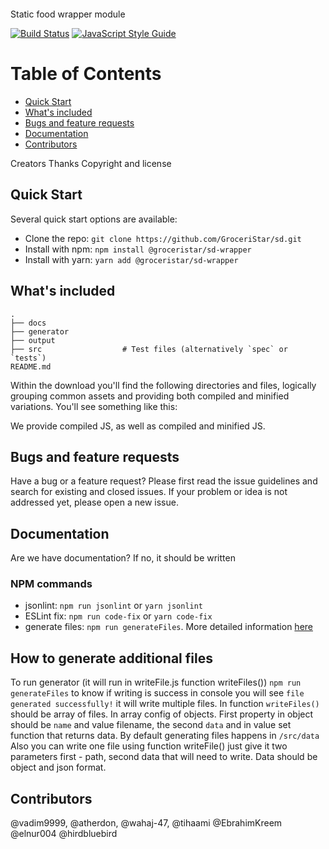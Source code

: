 <p align="center"><img src="https://avatars2.githubusercontent.com/u/36658223?s=200&v=4" alt=""/></p>
<p>Static food wrapper module</p>

[![Build Status](https://travis-ci.org/GroceriStar/sd.svg?branch=master)](https://travis-ci.org/GroceriStar/sd) [![JavaScript Style Guide](https://img.shields.io/badge/code_style-standard-brightgreen.svg)](https://standardjs.com)

Table of Contents
=================

 * [Quick Start](#additional-information)
 * [What's included](#installation)
 * [Bugs and feature requests](#code-example)
 * [Documentation](#tests)
 * [Contributors](#contributors)


 Creators
 Thanks
 Copyright and license

## Quick Start
Several quick start options are available:
* Clone the repo: `git clone https://github.com/GroceriStar/sd.git`
* Install with npm: `npm install @groceristar/sd-wrapper`
* Install with yarn: `yarn add @groceristar/sd-wrapper`

## What's included
```
.
├── docs
├── generator
├── output
├── src                  # Test files (alternatively `spec` or `tests`)
README.md
```

Within the download you'll find the following directories and files, logically grouping common assets and providing both compiled and minified variations. You'll see something like this:

We provide compiled JS, as well as compiled and minified JS.

## Bugs and feature requests

Have a bug or a feature request? Please first read the issue guidelines and search for existing and closed issues. If your problem or idea is not addressed yet, please open a new issue.

## Documentation
Are we have documentation? If no, it should be written

### NPM commands
- jsonlint: `npm run jsonlint` or `yarn jsonlint`
- ESLint fix: `npm run code-fix` or `yarn code-fix`
- generate files: `npm run generateFiles`. More detailed information [here](#how-to-generate)

## How to generate additional files
To run generator (it will run in writeFile.js function writeFiles()) `npm run generateFiles` to know if writing is success in console you will see `file generated successfully!` it will write multiple files.
In function `writeFiles()` should be array of files. In array config of objects. First property in object should be `name` and value filename, the second `data` and in value set function that returns data.
By default generating files happens in `/src/data`
Also you can write one file using function writeFile() just give it two parameters first -  path, second data that will need to write. Data should be object and json format.

## Contributors
@vadim9999, @atherdon, @wahaj-47, @tihaami @EbrahimKreem @elnur004 @hirdbluebird

